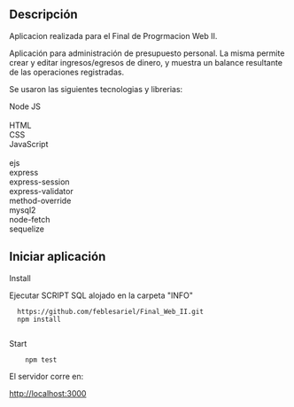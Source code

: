 ## Descripción

Aplicacion realizada para el Final de Progrmacion Web II.<br>

Aplicación para administración de presupuesto personal. La misma permite crear y editar ingresos/egresos de dinero, y muestra un balance resultante de las
operaciones registradas.<br>

Se usaron las siguientes tecnologias y librerias:

Node JS<br><br>
HTML<br>
CSS<br>
JavaScript<br><br>
ejs<br>
express<br>
express-session<br>
express-validator<br>
method-override<br>
mysql2<br>
node-fetch<br>
sequelize<br>

## Iniciar aplicación

Install

Ejecutar SCRIPT SQL alojado en la carpeta "INFO"

```
  https://github.com/feblesariel/Final_Web_II.git
  npm install
    
```
Start

```
    npm test

```

El servidor corre en:

[http://localhost:3000](http://localhost:3000)



